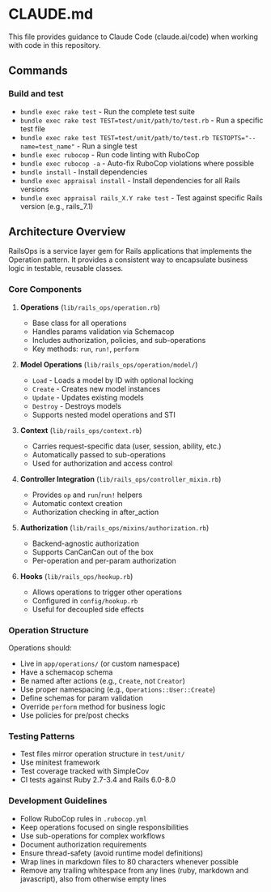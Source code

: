 # CLAUDE.md

This file provides guidance to Claude Code (claude.ai/code) when working with code in this repository.

## Commands

### Build and test
- `bundle exec rake test` - Run the complete test suite
- `bundle exec rake test TEST=test/unit/path/to/test.rb` - Run a specific test file
- `bundle exec rake test TEST=test/unit/path/to/test.rb TESTOPTS="--name=test_name"` - Run a single test
- `bundle exec rubocop` - Run code linting with RuboCop
- `bundle exec rubocop -a` - Auto-fix RuboCop violations where possible
- `bundle install` - Install dependencies
- `bundle exec appraisal install` - Install dependencies for all Rails versions
- `bundle exec appraisal rails_X.Y rake test` - Test against specific Rails version (e.g., rails_7.1)

## Architecture Overview

RailsOps is a service layer gem for Rails applications that implements the Operation pattern. It provides a consistent way to encapsulate business logic in testable, reusable classes.

### Core Components

1. **Operations** (`lib/rails_ops/operation.rb`)
   - Base class for all operations
   - Handles params validation via Schemacop
   - Includes authorization, policies, and sub-operations
   - Key methods: `run`, `run!`, `perform`

2. **Model Operations** (`lib/rails_ops/operation/model/`)
   - `Load` - Loads a model by ID with optional locking
   - `Create` - Creates new model instances
   - `Update` - Updates existing models
   - `Destroy` - Destroys models
   - Supports nested model operations and STI

3. **Context** (`lib/rails_ops/context.rb`)
   - Carries request-specific data (user, session, ability, etc.)
   - Automatically passed to sub-operations
   - Used for authorization and access control

4. **Controller Integration** (`lib/rails_ops/controller_mixin.rb`)
   - Provides `op` and `run`/`run!` helpers
   - Automatic context creation
   - Authorization checking in after_action

5. **Authorization** (`lib/rails_ops/mixins/authorization.rb`)
   - Backend-agnostic authorization
   - Supports CanCanCan out of the box
   - Per-operation and per-param authorization

6. **Hooks** (`lib/rails_ops/hookup.rb`)
   - Allows operations to trigger other operations
   - Configured in `config/hookup.rb`
   - Useful for decoupled side effects

### Operation Structure

Operations should:
- Live in `app/operations/` (or custom namespace)
- Have a schemacop schema
- Be named after actions (e.g., `Create`, not `Creator`)
- Use proper namespacing (e.g., `Operations::User::Create`)
- Define schemas for param validation
- Override `perform` method for business logic
- Use policies for pre/post checks

### Testing Patterns

- Test files mirror operation structure in `test/unit/`
- Use minitest framework
- Test coverage tracked with SimpleCov
- CI tests against Ruby 2.7-3.4 and Rails 6.0-8.0

### Development Guidelines

- Follow RuboCop rules in `.rubocop.yml`
- Keep operations focused on single responsibilities
- Use sub-operations for complex workflows
- Document authorization requirements
- Ensure thread-safety (avoid runtime model definitions)
- Wrap lines in markdown files to 80 characters whenever possible
- Remove any trailing whitespace from any lines (ruby, markdown and javascript),
  also from otherwise empty lines
